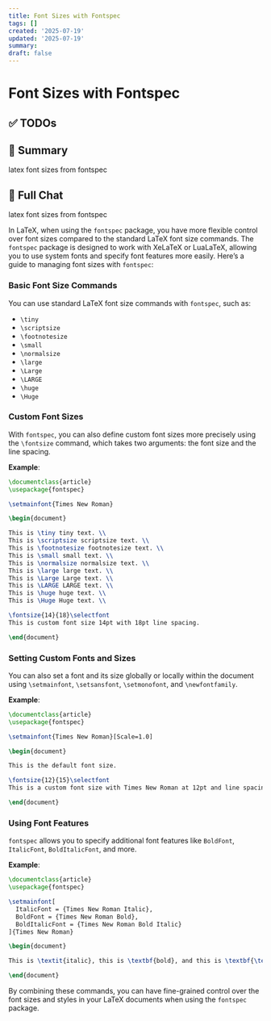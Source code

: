 ```yaml
---
title: Font Sizes with Fontspec
tags: []
created: '2025-07-19'
updated: '2025-07-19'
summary:
draft: false
---
```


# Font Sizes with Fontspec

## ✅ TODOs


## 📌 Summary
latex font sizes from fontspec

## 🧠 Full Chat


latex font sizes from fontspec



In LaTeX, when using the `fontspec` package, you have more flexible control over font sizes compared to the standard LaTeX font size commands. The `fontspec` package is designed to work with XeLaTeX or LuaLaTeX, allowing you to use system fonts and specify font features more easily. Here’s a guide to managing font sizes with `fontspec`:

### Basic Font Size Commands
You can use standard LaTeX font size commands with `fontspec`, such as:
- `\tiny`
- `\scriptsize`
- `\footnotesize`
- `\small`
- `\normalsize`
- `\large`
- `\Large`
- `\LARGE`
- `\huge`
- `\Huge`

### Custom Font Sizes
With `fontspec`, you can also define custom font sizes more precisely using the `\fontsize` command, which takes two arguments: the font size and the line spacing.

**Example**:
```latex
\documentclass{article}
\usepackage{fontspec}

\setmainfont{Times New Roman}

\begin{document}

This is \tiny tiny text. \\
This is \scriptsize scriptsize text. \\
This is \footnotesize footnotesize text. \\
This is \small small text. \\
This is \normalsize normalsize text. \\
This is \large large text. \\
This is \Large Large text. \\
This is \LARGE LARGE text. \\
This is \huge huge text. \\
This is \Huge Huge text. \\

\fontsize{14}{18}\selectfont
This is custom font size 14pt with 18pt line spacing.

\end{document}
```

### Setting Custom Fonts and Sizes
You can also set a font and its size globally or locally within the document using `\setmainfont`, `\setsansfont`, `\setmonofont`, and `\newfontfamily`.

**Example**:
```latex
\documentclass{article}
\usepackage{fontspec}

\setmainfont{Times New Roman}[Scale=1.0]

\begin{document}

This is the default font size.

\fontsize{12}{15}\selectfont
This is a custom font size with Times New Roman at 12pt and line spacing of 15pt.

\end{document}
```

### Using Font Features
`fontspec` allows you to specify additional font features like `BoldFont`, `ItalicFont`, `BoldItalicFont`, and more.

**Example**:
```latex
\documentclass{article}
\usepackage{fontspec}

\setmainfont[
  ItalicFont = {Times New Roman Italic},
  BoldFont = {Times New Roman Bold},
  BoldItalicFont = {Times New Roman Bold Italic}
]{Times New Roman}

\begin{document}

This is \textit{italic}, this is \textbf{bold}, and this is \textbf{\textit{bold italic}}.

\end{document}
```

By combining these commands, you can have fine-grained control over the font sizes and styles in your LaTeX documents when using the `fontspec` package.